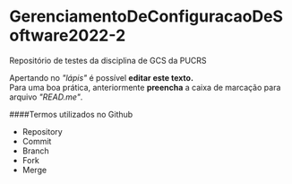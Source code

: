 # GerenciamentoDeConfiguracaoDeSoftware2022-2
Repositório de testes da disciplina de GCS da PUCRS

Apertando no *"lápis"* é possível **editar este texto.** <br>
Para uma boa prática, anteriormente **preencha** a caixa de marcação para arquivo *"READ.me"*.

####Termos utilizados no Github

- Repository
- Commit
- Branch
- Fork
- Merge
